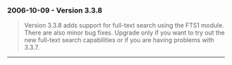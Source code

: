 ### 2006\-10\-09 \- Version 3\.3\.8


> Version 3\.3\.8 adds support for full\-text search using the
>  FTS1 module. There are also minor bug fixes. Upgrade only if
>  you want to try out the new full\-text search capabilities or if
>  you are having problems with 3\.3\.7\.



---

